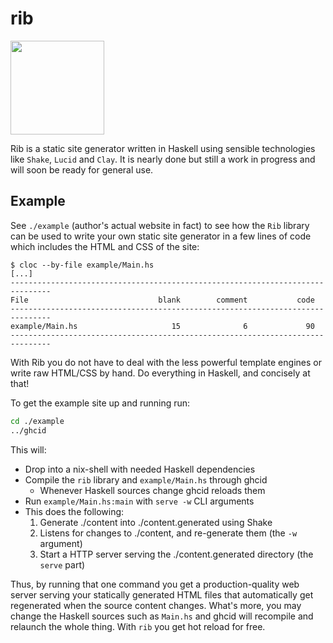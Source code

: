 # rib

<!--
Credit for this image: https://www.svgrepo.com/svg/24439/ribs
-->
<img src="https://raw.githubusercontent.com/srid/rib/master/example/content/static/ribs.svg?sanitize=true" width="150" />

Rib is a static site generator written in Haskell using sensible technologies
like `Shake`, `Lucid` and `Clay`. It is nearly done but still a work in progress
and will soon be ready for general use.

## Example

See `./example` (author's actual website in fact) to see how the `Rib` library
can be used to write your own static site generator in a few lines of code which
includes the HTML and CSS of the site:

```
$ cloc --by-file example/Main.hs
[...]
-------------------------------------------------------------------------------
File                             blank        comment           code
-------------------------------------------------------------------------------
example/Main.hs                     15              6             90
-------------------------------------------------------------------------------
```

With Rib you do not have to deal with the less powerful template engines or
write raw HTML/CSS by hand. Do everything in Haskell, and concisely at that!

To get the example site up and running run:

```bash
cd ./example
../ghcid
```

This will:

- Drop into a nix-shell with needed Haskell dependencies
- Compile the `rib` library and `example/Main.hs` through ghcid
  - Whenever Haskell sources change ghcid reloads them
- Run `example/Main.hs:main` with `serve -w` CLI arguments
- This does the following:
  1. Generate ./content into ./content.generated using Shake
  2. Listens for changes to ./content, and re-generate them (the `-w` argument)
  3. Start a HTTP server serving the ./content.generated directory (the `serve` part)

Thus, by running that one command you get a production-quality web server
serving your statically generated HTML files that automatically get regenerated
when the source content changes. What's more, you may change the Haskell sources
such as `Main.hs` and ghcid will recompile and relaunch the whole thing. With
`rib` you get hot reload for free.
